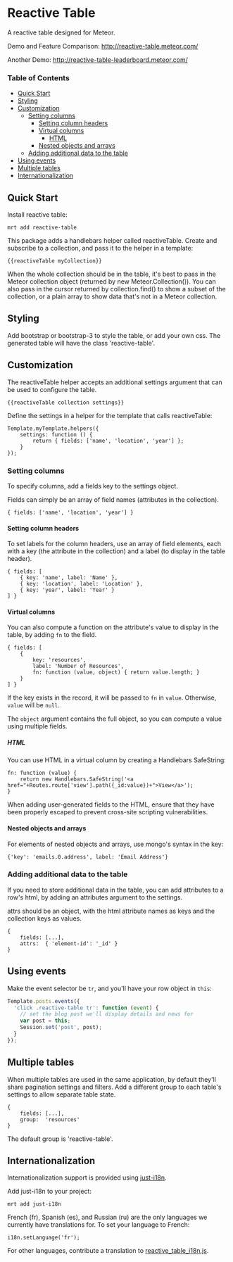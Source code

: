 # Reactive Table
A reactive table designed for Meteor.

Demo and Feature Comparison: http://reactive-table.meteor.com/

Another Demo: http://reactive-table-leaderboard.meteor.com/

### Table of Contents
- [Quick Start](#quick-start)
- [Styling](#styling)
- [Customization](#customization)
  - [Setting columns](#setting-columns)
    - [Setting column headers](#setting-column-headers)
    - [Virtual columns](#virtual-columns)
      - [HTML](#html)
    - [Nested objects and arrays](#nested-objects-and-arrays)
  - [Adding additional data to the table](#adding-additional-data-to-the-table)
- [Using events](#using-events)
- [Multiple tables](#multiple-tables)
- [Internationalization](#internationalization)

## Quick Start

Install reactive table:

    mrt add reactive-table
    

This package adds a handlebars helper called reactiveTable. Create and subscribe to a collection, and pass it to the helper in a template:

    {{reactiveTable myCollection}}
    
When the whole collection should be in the table, it's best to pass in the Meteor collection object (returned by new Meteor.Collection()). You can also pass in the cursor returned by collection.find() to show a subset of the collection, or a plain array to show data that's not in a Meteor collection.


## Styling

Add bootstrap or bootstrap-3 to style the table, or add your own css. The generated table will have the class 'reactive-table'.


## Customization

The reactiveTable helper accepts an additional settings argument that can be used to configure the table.

    {{reactiveTable collection settings}}

Define the settings in a helper for the template that calls reactiveTable:

    Template.myTemplate.helpers({
        settings: function () {
            return { fields: ['name', 'location', 'year'] };
        }
    });


### Setting columns

To specify columns, add a fields key to the settings object.


Fields can simply be an array of field names (attributes in the collection).

    { fields: ['name', 'location', 'year'] }
    
    
#### Setting column headers
    
To set labels for the column headers, use an array of field elements, each with a key (the attribute in the collection) and a label (to display in the table header). 

    { fields: [
        { key: 'name', label: 'Name' },
        { key: 'location', label: 'Location' },
        { key: 'year', label: 'Year' }
    ] }

#### Virtual columns

You can also compute a function on the attribute's value to display in the table, by adding `fn` to the field.

    { fields: [
        { 
            key: 'resources',
            label: 'Number of Resources',
            fn: function (value, object) { return value.length; }
        }
    ] }

If the key exists in the record, it will be passed to `fn` in `value`. Otherwise, `value` will be `null`.

The `object` argument contains the full object, so you can compute a value using multiple fields. 

##### HTML

You can use HTML in a virtual column by creating a Handlebars SafeString:

    fn: function (value) {
        return new Handlebars.SafeString('<a href="+Routes.route['view'].path({_id:value})+">View</a>'); 
    }
    
When adding user-generated fields to the HTML, ensure that they have been properly escaped to prevent cross-site scripting vulnerabilities.
    
#### Nested objects and arrays

For elements of nested objects and arrays, use mongo's syntax in the key: 

    {'key': 'emails.0.address', label: 'Email Address'}

### Adding additional data to the table

If you need to store additional data in the table, you can add attributes to a row's html, by adding an attributes argument to the settings. 

attrs should be an object, with the html attribute names as keys and the collection keys as values.

    { 
        fields: [...],
        attrs:  { 'element-id': '_id' }
    }

## Using events

Make the event selector be `tr`, and you'll have your row object in `this`:

```JavaScript
Template.posts.events({
  'click .reactive-table tr': function (event) {
    // set the blog post we'll display details and news for
    var post = this;
    Session.set('post', post);
  }
});
```

## Multiple tables

When multiple tables are used in the same application, by default they'll share pagination settings and filters. Add a different group to each table's settings to allow separate table state.

    { 
        fields: [...],
        group:  'resources'
    }

The default group is 'reactive-table'.


## Internationalization

Internationalization support is provided using [just-i18n](https://github.com/subhog/meteor-just-i18n).

Add just-i18n to your project:
    
    mrt add just-i18n
    
French (fr), Spanish (es), and Russian (ru) are the only languages we currently have translations for. To set your language to French:

    i18n.setLanguage('fr');
    
For other languages, contribute a translation to [reactive_table_i18n.js](https://github.com/ecohealthalliance/reactive-table/blob/master/lib/reactive_table_i18n.js).
